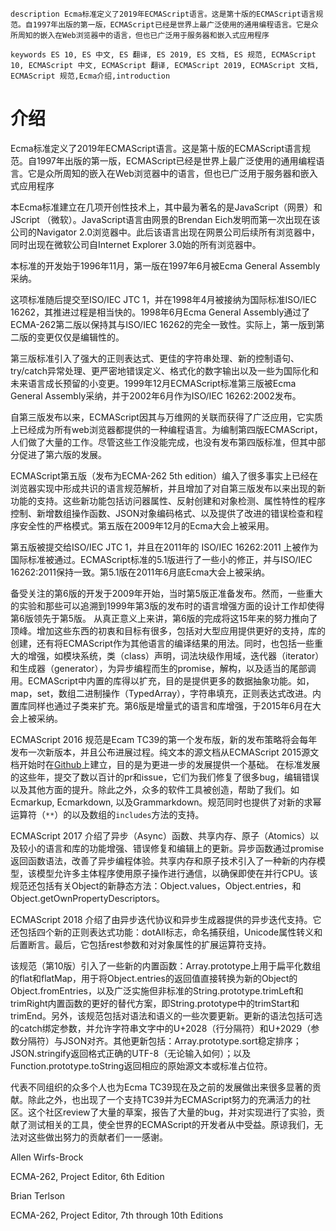 ```
description Ecma标准定义了2019年ECMAScript语言。这是第十版的ECMAScript语言规范。自1997年出版的第一版，ECMAScript已经是世界上最广泛使用的通用编程语言。它是众所周知的嵌入在Web浏览器中的语言，但也已广泛用于服务器和嵌入式应用程序
```
```
keywords ES 10, ES 中文, ES 翻译, ES 2019, ES 文档, ES 规范, ECMAScript 10, ECMAScript 中文, ECMAScript 翻译, ECMAScript 2019, ECMAScript 文档, ECMAScript 规范,Ecma介绍,introduction
```
# 介绍

Ecma标准定义了2019年ECMAScript语言。这是第十版的ECMAScript语言规范。自1997年出版的第一版，ECMAScript已经是世界上最广泛使用的通用编程语言。它是众所周知的嵌入在Web浏览器中的语言，但也已广泛用于服务器和嵌入式应用程序

本Ecma标准建立在几项开创性技术上，其中最为著名的是JavaScript（网景）和JScript （微软）。JavaScript语言由网景的Brendan Eich发明而第一次出现在该公司的Navigator 2.0浏览器中。此后该语言出现在网景公司后续所有浏览器中，同时出现在微软公司自Internet Explorer 3.0始的所有浏览器中。

本标准的开发始于1996年11月，第一版在1997年6月被Ecma General Assembly采纳。

这项标准随后提交至ISO/IEC JTC 1，并在1998年4月被接纳为国际标准ISO/IEC 16262，其推进过程是相当快的。1998年6月Ecma General Assembly通过了ECMA-262第二版以保持其与ISO/IEC 16262的完全一致性。实际上，第一版到第二版的变更仅仅是编辑性的。

 第三版标准引入了强大的正则表达式、更佳的字符串处理、新的控制语句、try/catch异常处理、更严密地错误定义、格式化的数字输出以及一些为国际化和未来语言成长预留的小变更。1999年12月ECMAScript标准第三版被Ecma General Assembly采纳，并于2002年6月作为ISO/IEC 16262:2002发布。

自第三版发布以来，ECMAScript因其与万维网的关联而获得了广泛应用，它实质上已经成为所有web浏览器都提供的一种编程语言。为编制第四版ECMAScript，人们做了大量的工作。尽管这些工作没能完成，也没有发布第四版标准，但其中部分促进了第六版的发展。

 ECMAScript第五版（发布为ECMA-262 5th edition）编入了很多事实上已经在浏览器实现中形成共识的语言规范解析，并且增加了对自第三版发布以来出现的新功能的支持。这些新功能包括访问器属性、反射创建和对象检测、属性特性的程序控制、新增数组操作函数、JSON对象编码格式、以及提供了改进的错误检查和程序安全性的严格模式。第五版在2009年12月的Ecma大会上被采用。

第五版被提交给ISO/IEC JTC 1，并且在2011年的 ISO/IEC 16262:2011 上被作为国际标准被通过。ECMAScript标准的5.1版进行了一些小的修正，并与ISO/IEC 16262:2011保持一致。第5.1版在2011年6月底Ecma大会上被采纳。 

备受关注的第6版的开发于2009年开始，当时第5版正准备发布。然而，一些重大的实验和那些可以追溯到1999年第3版的发布时的语言增强方面的设计工作却使得第6版领先于第5版。  从真正意义上来讲，第6版的完成将这15年来的努力推向了顶峰。增加这些东西的初衷和目标有很多，包括对大型应用提供更好的支持，库的创建，还有将ECMAScript作为其他语言的编译结果的用法。同时，也包括一些重大的增强，如模块系统，类（class）声明，词法块级作用域，迭代器（iterator）和生成器（generator），为异步编程而生的promise，解构，以及适当的尾部调用。ECMAScript中内置的库得以扩充，目的是提供更多的数据抽象功能。如，map，set，数组二进制操作（TypedArray），字符串填充，正则表达式改进。内置库同样也通过子类来扩充。第6版是增量式的语言和库增强，于2015年6月在大会上被采纳。 

ECMAScript 2016 规范是Ecam TC39的第一个发布版，新的发布策略将会每年发布一次新版本，并且公布进展过程。纯文本的源文档从ECMAScript 2015源文档开始时在[Github](https://github.com/tc39/ecma262/releases)上建立，目的是为更进一步的发展提供一个基础。 在标准发展的这些年，提交了数以百计的pr和issue，它们为我们修复了很多bug，编辑错误以及其他方面的提升。除此之外，众多的软件工具被创造，帮助了我们。如Ecmarkup, Ecmarkdown, 以及Grammarkdown。规范同时也提供了对新的求幂运算符（`**`）的以及数组的`includes`方法的支持。 

ECMAScript 2017 介绍了异步（Async）函数、共享内存、原子（Atomics）以及较小的语言和库的功能增强、错误修复和编辑上的更新。异步函数通过promise返回函数语法，改善了异步编程体验。共享内存和原子技术引入了一种新的内存模型，该模型允许多主体程序使用原子操作进行通信，以确保即使在并行CPU。该规范还包括有关Object的新静态方法：Object.values，Object.entries，和Object.getOwnPropertyDescriptors。

ECMAScript 2018 介绍了由异步迭代协议和异步生成器提供的异步迭代支持。它还包括四个新的正则表达式功能：dotAll标志，命名捕获组，Unicode属性转义和后置断言。最后，它包括rest参数和对对象属性的扩展运算符支持。

该规范（第10版）引入了一些新的内置函数：Array.prototype上用于扁平化数组的flat和flatMap，用于将Object.entries的返回值直接转换为新的Object的Object.fromEntries，以及广泛实施但非标准的String.prototype.trimLeft和trimRight内置函数的更好的替代方案，即String.prototype中的trimStart和trimEnd。另外，该规范包括对语法和语义的一些次要更新。更新的语法包括可选的catch绑定参数，并允许字符串文字中的U+2028（行分隔符）和U+2029（参数分隔符）与JSON对齐。其他更新包括：Array.prototype.sort稳定排序；JSON.stringify返回格式正确的UTF-8（无论输入如何）；以及Function.prototype.toString返回相应的原始源文本或标准占位符。

代表不同组织的众多个人也为Ecma TC39现在及之前的发展做出来很多显著的贡献。除此之外，也出现了一个支持TC39并为ECMAScript努力的充满活力的社区。这个社区review了大量的草案，报告了大量的bug，并对实现进行了实验，贡献了测试相关的工具，使全世界的ECMAScript的开发者从中受益。原谅我们，无法对这些做出努力的贡献者们一一感谢。 

Allen Wirfs-Brock

ECMA-262, Project Editor, 6th Edition

Brian Terlson

ECMA-262, Project Editor, 7th through 10th Editions 